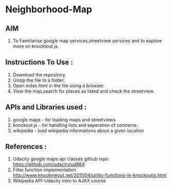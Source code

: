 # Neighborhood-Map 

## AIM
1. To Familiarise google map services,streetview services and to explore more on knocktout js.

## Instructions To Use :
1. Download the repository.
2. Unzip the file to a folder.
3. Open index.html in the file using a browser.
4. View the map,search for places as listed and check the streetview.

## APIs and Libraries used :

1. google maps - for loading maps and streetviews
2. knockout js - for handling lists and seperation of concerns.
3. wikipedia - load wikipedia informations about a given location


## References :
1. Udacity google maps api classes github repo
   https://github.com/udacity/ud864
2. Filter function implementation
   http://www.knockmeout.net/2011/04/utility-functions-in-knockoutjs.html
3. Wikipedia API-Udacity intro to AJAX course